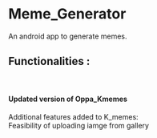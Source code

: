 # Meme_Generator
An android app to generate memes.
<br><H2> Functionalities : </H1><br>


<H4>Updated version of Oppa_Kmemes </H4>

Additional features added to K_memes: <br>
Feasibility of uploading iamge from gallery
 
